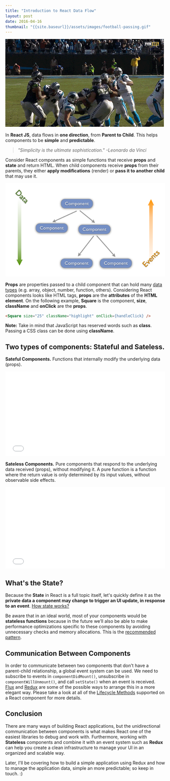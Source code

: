 ```yaml
---
title: "Introduction to React Data Flow"
layout: post
date: 2016-04-16
thumbnail: "{{site.baseurl}}/assets/images/football-passing.gif"
---
```

![Post Thumbnail](/assets/images/football-passing.gif)

In **React JS**, data flows in **one direction**, from **Parent to Child**.  This helps components to be **simple** and **predictable**.
<!--more-->

>*"Simplicity is the ultimate sophistication." -Leonardo da Vinci*

Consider React components as simple functions that receive **props** and **state** and return HTML.  When child components receive **props** from their parents, they either **apply modifications** (render) or **pass it to another child** that may use it.

![React Data Flow](/assets/images/react-data-flow.png)

**Props** are properties passed to a child component that can hold many [data types](https://facebook.github.io/react/docs/reusable-components.html#prop-validation) (e.g. array, object, number, function, others).  Considering React components looks like HTML tags, **props** are the **attributes** of the **HTML element**.  On the following example, **Square** is the component, **size**, **className** and **onClick** are the **props**.

```html
<Square size="25" className="highlight" onClick={handleClick} />
```

**Note:** Take in mind that JavaScript has reserved words such as **class**.  Passing a CSS class can be done using **className**.

## Two types of components: **Stateful** and **Sateless**.  

**Sateful Components.** Functions that internally modify the underlying data (props).

<iframe height='266' scrolling='no' src='//codepen.io/embengineering/embed/xVjrOj/?height=266&theme-id=0&default-tab=js,result&embed-version=2' frameborder='no' allowtransparency='true' allowfullscreen='true' style='width: 100%;'>See the Pen <a href='http://codepen.io/embengineering/pen/xVjrOj/'>react-hello-world-es6-stateful</a> by Emmanuel Morales (<a href='http://codepen.io/embengineering'>@embengineering</a>) on <a href='http://codepen.io'>CodePen</a>.
</iframe>

**Sateless Components.** Pure components that respond to the underlying data received (props), without modifying it. A pure function is a function where the return value is only determined by its input values, without observable side effects.

<iframe height='257' scrolling='no' src='//codepen.io/embengineering/embed/reJXVg/?height=257&theme-id=0&default-tab=js,result&embed-version=2' frameborder='no' allowtransparency='true' allowfullscreen='true' style='width: 100%;'>See the Pen <a href='http://codepen.io/embengineering/pen/reJXVg/'>react-hello-world-es6</a> by Emmanuel Morales (<a href='http://codepen.io/embengineering'>@embengineering</a>) on <a href='http://codepen.io'>CodePen</a>.
</iframe>

## What's the State?

Because the **State** in React is a full topic itself, let's quickly define it as the **private data a component may change to trigger an UI update, in response to an event**. [How state works?](https://facebook.github.io/react/docs/interactivity-and-dynamic-uis.html#how-state-works)

Be aware that in an ideal world, most of your components would be **stateless functions** because in the future we’ll also be able to make performance optimizations specific to these components by avoiding unnecessary checks and memory allocations. This is the [recommended pattern](https://facebook.github.io/react/docs/reusable-components.html#stateless-functions).

## Communication Between Components

In order to communicate between two components that don't have a parent-child relationship, a global event system can be used. We need to subscribe to events in `componentDidMount()`, unsubscribe in `componentWillUnmount()`, and call `setState()` when an event is received.  [Flux](https://facebook.github.io/flux/docs/overview.html) and [Redux](http://redux.js.org/index.html) are some of the possible ways to arrange this in a more elegant way.  Please take a look at all of the [Lifecycle Methods](https://facebook.github.io/react/docs/component-specs.html#lifecycle-methods) supported on a React component for more details.

## Conclusion

There are many ways of building React applications, but the unidirectional communication between components is what makes React one of the easiest libraries to debug and work with.  Furthermore, working with **Stateless** components and combine it with an event system such as **Redux** can help you create a clean infrastructure to manage your UI in an organized and scalable way.

Later, I'll be covering how to build a simple application using Redux and how to manage the application data, simple an more predictable; so keep in touch. :)
